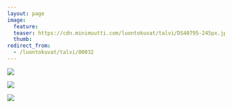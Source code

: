 ```yaml
---
layout: page
image:
  feature:
  teaser: https://cdn.minimuutti.com/luontokuvat/talvi/DS40795-245px.jpg
  thumb:
redirect_from:
  - /luontokuvat/talvi/00032
---
```


![](https://cdn.minimuutti.com/luontokuvat/talvi/DS40783-800px.jpg)

![](https://cdn.minimuutti.com/luontokuvat/talvi/DS40791-800px.jpg)

![](https://cdn.minimuutti.com/luontokuvat/talvi/DS40795-800px.jpg)